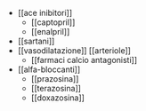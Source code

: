 - [[ace inibitori]]
	- [[captopril]]
	- [[enalpril]]
- [[sartani]]
- [[vasodilatazione]] [[arteriole]]
	- [[farmaci calcio antagonisti]]
- [[alfa-bloccanti]]
	- [[prazosina]]
	- [[terazosina]]
	- [[doxazosina]]